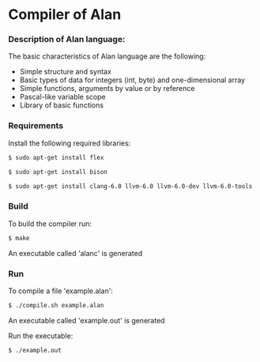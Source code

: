 # Compiler of Alan

### Description of Alan language:
The basic characteristics of Alan language are the following:
* Simple structure and syntax 
* Basic types of data for integers (int, byte) and one-dimensional array
* Simple functions, arguments by value or by reference
* Pascal-like variable scope
* Library of basic functions

### Requirements
Install the following required libraries:
```sh
$ sudo apt-get install flex
```
```sh
$ sudo apt-get install bison
```
```sh
$ sudo apt-get install clang-6.0 llvm-6.0 llvm-6.0-dev llvm-6.0-tools
```

### Build

To build the compiler run:
```sh
$ make
```
An executable called 'alanc' is generated

### Run

To compile a file 'example.alan':
```sh
$ ./compile.sh example.alan
```

An executable called 'example.out' is generated

Run the executable:
```sh
$ ./example.out
```
